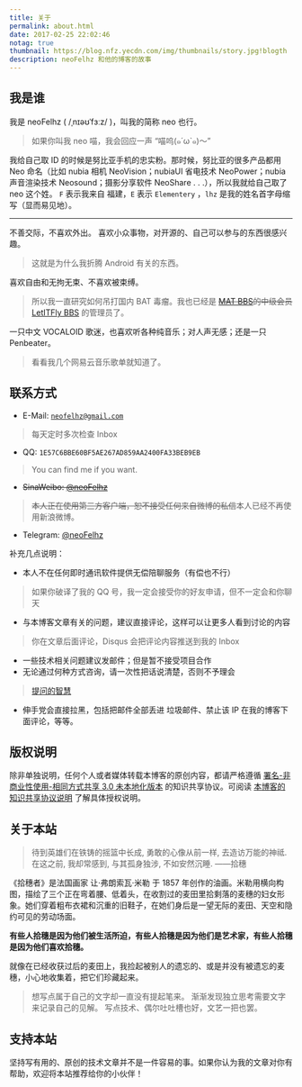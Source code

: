 ```yaml
---
title: 关于
permalink: about.html
date: 2017-02-25 22:02:46
notag: true
thumbnail: https://blog.nfz.yecdn.com/img/thumbnails/story.jpg!blogth
description: neoFelhz 和他的博客的故事
---
```


## 我是谁

我是 neoFelhz ( /ˌnɪəʊˈfɜːz/ )，叫我的简称 neo 也行。

> 如果你叫我 neo 喵，我会回应一声 “喵呜(๑´ω`๑)～”

我给自己取 ID 的时候是努比亚手机的忠实粉。那时候，努比亚的很多产品都用 Neo 命名（比如 nubia 相机 NeoVision；nubiaUI 省电技术 NeoPower；nubia 声音渲染技术 Neosound；摄影分享软件 NeoShare . . .），所以我就给自己取了 neo 这个姓。
`F` 表示我来自 福建，`E` 表示 `Elementery` ，`lhz` 是我的姓名首字母缩写（显而易见地）。

----

不善交际，不喜欢外出。
喜欢小众事物，对开源的、自己可以参与的东西很感兴趣。

> 这就是为什么我折腾 Android 有关的东西。

喜欢自由和无拘无束、不喜欢被束缚。

> 所以我一直研究如何吊打国内 BAT 毒瘤。我也已经是 ~~[MAT BBS](https://mat.letitfly.me)的中级会员~~ [LetITFly BBS](https://bbs.letitfly.me) 的管理员了。

一只中文 VOCALOID 歌迷，也喜欢听各种纯音乐；对人声无感；还是一只 Penbeater。

> 看看我几个网易云音乐歌单就知道了。

## 联系方式

- E-Mail: [`neofelhz@gmail.com`](mailto:neofelhz@gmail.com)
> 每天定时多次检查 Inbox
- QQ: `1E57C6BBE60BF5AE267AD859AA2400FA33BEB9EB`
> You can find me if you want.
- ~~SinaWeibo: [@neoFelhz](http://weibo.com/neoFelhz)~~
> ~~本人正在使用第三方客户端，恕不接受任何来自微博的私信~~本人已经不再使用新浪微博。
- Telegram: [@neoFelhz](https://telegram.me/neoFelhz)

补充几点说明：

- 本人不在任何即时通讯软件提供无偿陪聊服务（有偿也不行）
> 如果你破译了我的 QQ 号，我一定会接受你的好友申请，但不一定会和你聊天
- 与本博客文章有关的问题，建议直接评论，这样可以让更多人看到讨论的内容
> 你在文章后面评论，Disqus 会把评论内容推送到我的 Inbox
- 一些技术相关问题建议发邮件；但是暂不接受项目合作
- 无论通过何种方式咨询，请一次性把话说清楚，否则不予理会
> [提问的智慧](https://gist.github.com/zer4tul/95ffaa741c836dc6ab3b) 
- 伸手党会直接拉黑，包括把邮件全部丢进 垃圾邮件、禁止该 IP 在我的博客下面评论，等等。

## 版权说明

除非单独说明，任何个人或者媒体转载本博客的原创内容，都请严格遵循 [署名-非商业性使用-相同方式共享 3.0 未本地化版本](http://creativecommons.org/licenses/by-nc-sa/3.0/deed.zh) 的知识共享协议。可阅读 [本博客的知识共享协议说明](https://blog.nfz.moe/creativecommons.html) 了解具体授权说明。

## 关于本站

> 待到英雄们在铁铸的摇篮中长成,
> 勇敢的心像从前一样,
> 去造访万能的神祗.
> 在这之前,
> 我却常感到,
> 与其孤身独涉,
> 不如安然沉睡.
> ——拾穗

《拾穗者》是法国画家 让·弗朗索瓦·米勒 于 1857 年创作的油画。米勒用横向构图，描绘了三个正在弯着腰、低着头，在收割过的麦田里拾剩落的麦穗的妇女形象。她们穿着粗布衣裙和沉重的旧鞋子，在她们身后是一望无际的麦田、天空和隐约可见的劳动场面。

**有些人拾穗是因为他们被生活所迫，有些人拾穗是因为他们是艺术家，有些人拾穗是因为他们喜欢拾穗。**

就像在已经收获过后的麦田上，我捡起被别人的遗忘的、或是并没有被遗忘的麦穗，小心地收集着，把它们珍藏起来。

> 想写点属于自己的文字却一直没有提起笔来。
> 渐渐发现独立思考需要文字来记录自己的见解。
> 写点技术、偶尔吐吐槽也好，文艺一把也罢。

## 支持本站

坚持写有用的、原创的技术文章并不是一件容易的事。如果你认为我的文章对你有帮助，欢迎将本站推荐给你的小伙伴！
